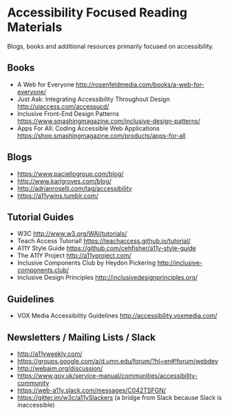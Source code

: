 # Accessibility Focused Reading Materials
Blogs, books and additional resources primarily focused on accessibility.


## Books 
- A Web for Everyone http://rosenfeldmedia.com/books/a-web-for-everyone/
- Just Ask: Integrating Accessibility Throughout Design http://uiaccess.com/accessucd/
- Inclusive Front-End Design Patterns https://www.smashingmagazine.com/inclusive-design-patterns/
- Apps For All: Coding Accessible Web Applications https://shop.smashingmagazine.com/products/apps-for-all


## Blogs
- https://www.paciellogroup.com/blog/  
- http://www.karlgroves.com/blog/  
- http://adrianroselli.com/tag/accessibility  
- https://a11ywins.tumblr.com/  


## Tutorial Guides
- W3C http://www.w3.org/WAI/tutorials/
- Teach Access Tutorial! https://teachaccess.github.io/tutorial/
- A11Y Style Guide https://github.com/cehfisher/a11y-style-guide
- The A11Y Project http://a11yproject.com/
- Inclusive Components Club by Heydon Pickering http://inclusive-components.club/
- Inclusive Design Principles http://inclusivedesignprinciples.org/


## Guidelines  
- VOX Media Accessibility Guidelines http://accessibility.voxmedia.com/


## Newsletters / Mailing Lists / Slack
- http://a11yweekly.com/
- https://groups.google.com/a/d.umn.edu/forum/?hl=en#!forum/webdev
- http://webaim.org/discussion/
- https://www.gov.uk/service-manual/communities/accessibility-community 
- https://web-a11y.slack.com/messages/C042TSFGN/
- https://gitter.im/w3c/a11ySlackers (a bridge from Slack because Slack is inaccessible)
